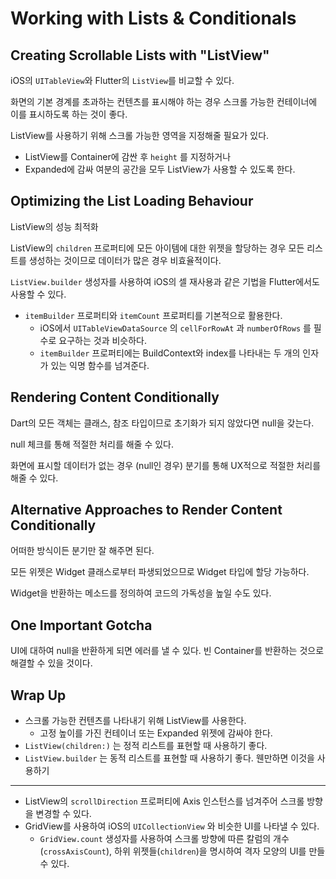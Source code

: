 # Working with Lists & Conditionals

## Creating Scrollable Lists with "ListView"

iOS의 `UITableView`와 Flutter의 `ListView`를 비교할 수 있다.

화면의 기본 경계를 초과하는 컨텐츠를 표시해야 하는 경우 스크롤 가능한 컨테이너에 이를 표시하도록 하는 것이 좋다.

ListView를 사용하기 위해 스크롤 가능한 영역을 지정해줄 필요가 있다.

- ListView를 Container에 감싼 후 `height` 를 지정하거나
- Expanded에 감싸 여분의 공간을 모두 ListView가 사용할 수 있도록 한다.

## Optimizing the List Loading Behaviour

ListView의 성능 최적화

ListView의 `children` 프로퍼티에 모든 아이템에 대한 위젯을 할당하는 경우 모든 리스트를 생성하는 것이므로 데이터가 많은 경우 비효율적이다.

`ListView.builder` 생성자를 사용하여 iOS의 셀 재사용과 같은 기법을 Flutter에서도 사용할 수 있다.

- `itemBuilder` 프로퍼티와 `itemCount` 프로퍼티를 기본적으로 활용한다.
  - iOS에서 `UITableViewDataSource` 의 `cellForRowAt` 과 `numberOfRows` 를 필수로 요구하는 것과 비슷하다.
  - `itemBuilder` 프로퍼티에는 BuildContext와 index를 나타내는 두 개의 인자가 있는 익명 함수를 넘겨준다.

## Rendering Content Conditionally

Dart의 모든 객체는 클래스, 참조 타입이므로 초기화가 되지 않았다면 null을 갖는다.

null 체크를 통해 적절한 처리를 해줄 수 있다.

화면에 표시할 데이터가 없는 경우 (null인 경우) 분기를 통해 UX적으로 적절한 처리를 해줄 수 있다.

## Alternative Approaches to Render Content Conditionally

어떠한 방식이든 분기만 잘 해주면 된다.

모든 위젯은 Widget 클래스로부터 파생되었으므로 Widget 타입에 할당 가능하다.

Widget을 반환하는 메소드를 정의하여 코드의 가독성을 높일 수도 있다.

## One Important Gotcha

UI에 대하여 null을 반환하게 되면 에러를 낼 수 있다. 빈 Container를 반환하는 것으로 해결할 수 있을 것이다.

## Wrap Up

- 스크롤 가능한 컨텐츠를 나타내기 위해 ListView를 사용한다.
  - 고정 높이를 가진 컨테이너 또는 Expanded 위젯에 감싸야 한다.
- `ListView(children:)` 는 정적 리스트를 표현할 때 사용하기 좋다.
- `ListView.builder` 는 동적 리스트를 표현할 때 사용하기 좋다. 웬만하면 이것을 사용하기

---

- ListView의 `scrollDirection` 프로퍼티에 Axis 인스턴스를 넘겨주어 스크롤 방향을 변경할 수 있다.
- GridView를 사용하여 iOS의 `UICollectionView` 와 비슷한 UI를 나타낼 수 있다.
  - `GridView.count` 생성자를 사용하여 스크롤 방향에 따른 칼럼의 개수(`crossAxisCount`), 하위 위젯들(`children`)을 명시하여 격자 모양의 UI를 만들 수 있다.